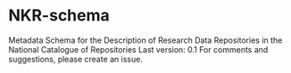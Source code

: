 # NKR-schema
Metadata Schema for the Description of Research Data Repositories in the National Catalogue of Repositories
Last version: 0.1
For comments and suggestions, please create an issue.
